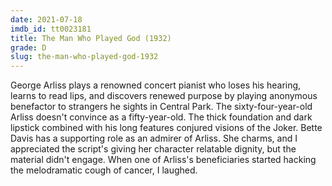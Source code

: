 ```yaml
---
date: 2021-07-18
imdb_id: tt0023181
title: The Man Who Played God (1932)
grade: D
slug: the-man-who-played-god-1932
---
```


George Arliss plays a renowned concert pianist who loses his hearing, learns to read lips, and discovers renewed purpose by playing anonymous benefactor to strangers he sights in Central Park. The sixty-four-year-old Arliss doesn't convince as a fifty-year-old. The thick foundation and dark lipstick combined with his long features conjured visions of the Joker. Bette Davis has a supporting role as an admirer of Arliss. She charms, and I appreciated the script's giving her character relatable dignity, but the material didn't engage. When one of Arliss's beneficiaries started hacking the melodramatic cough of cancer, I laughed.